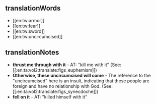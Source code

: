 ## translationWords

* [[en:tw:armor]]
* [[en:tw:fear]]
* [[en:tw:sword]]
* [[en:tw:uncircumcised]]

## translationNotes

* **thrust me through with it** - AT: "kill me with it" (See: [[:en:ta:vol2:translate:figs_euphemism]])
* **Otherwise, these uncircumcised will come** - The reference to the "uncircumcised" here is an insult, indicating that these people are foreign and have no relationship with God. (See: [[:en:ta:vol2:translate:figs_synecdoche]])
* **fell on it** - AT: "killed himself with it"
